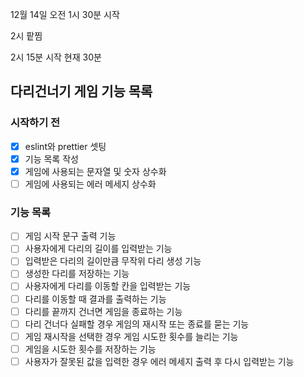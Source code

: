 12월 14일 오전 1시 30분 시작

2시 팥찜

2시 15분 시작 현재 30분

## 다리건너기 게임 기능 목록

### 시작하기 전

- [x] eslint와 prettier 셋팅
- [x] 기능 목록 작성
- [x] 게임에 사용되는 문자열 및 숫자 상수화
- [ ] 게임에 사용되는 에러 메세지 상수화

### 기능 목록

- [ ] 게임 시작 문구 출력 기능
- [ ] 사용자에게 다리의 길이를 입력받는 기능
- [ ] 입력받은 다리의 길이만큼 무작위 다리 생성 기능
- [ ] 생성한 다리를 저장하는 기능
- [ ] 사용자에게 다리를 이동할 칸을 입력받는 기능
- [ ] 다리를 이동할 때 결과를 출력하는 기능
- [ ] 다리를 끝까지 건너면 게임을 종료하는 기능
- [ ] 다리 건너다 실패할 경우 게임의 재시작 또는 종료를 묻는 기능
- [ ] 게임 재시작을 선택한 경우 게임 시도한 횟수를 늘리는 기능
- [ ] 게임을 시도한 횟수를 저장하는 기능
- [ ] 사용자가 잘못된 값을 입력한 경우 에러 메세지 출력 후 다시 입력받는 기능

